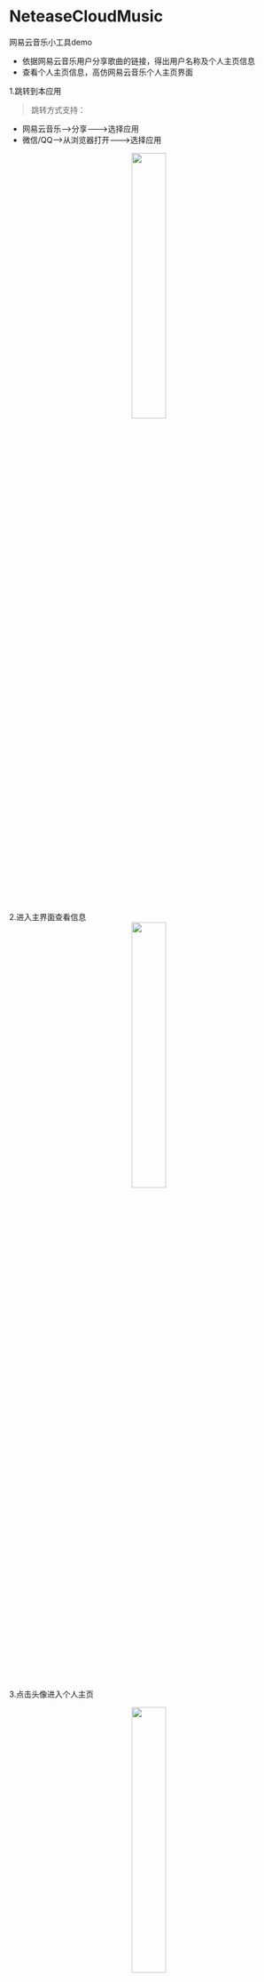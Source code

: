 # NeteaseCloudMusic
网易云音乐小工具demo

- 依据网易云音乐用户分享歌曲的链接，得出用户名称及个人主页信息
- 查看个人主页信息，高仿网易云音乐个人主页界面

1.跳转到本应用

> 跳转方式支持：

- 网易云音乐-->分享--->选择应用
- 微信/QQ-->从浏览器打开--->选择应用

<div align="center">
    <img src="https://github.com/leeranzhi/NeteaseCloudMusic/blob/master/Screenshot/Screenshot_20190415-171103.png" width=“35%” height="35%">
</div>
2.进入主界面查看信息

<div align="center">
    <img src="https://github.com/leeranzhi/NeteaseCloudMusic/blob/master/Screenshot/Screenshot_20190415-171122.png" width=“35%” height="35%">
</div>


3.点击头像进入个人主页

<div align="center">
    <img src="https://github.com/leeranzhi/NeteaseCloudMusic/blob/master/Screenshot/Screenshot_20190415-171136.png" width=“35%” height="35%">
</div>



4.个人动态查看

<div align="center">
    <img src="https://github.com/leeranzhi/NeteaseCloudMusic/blob/master/Screenshot/Screenshot_20190415-171146.png" width=“35%” height="35%">
</div>


5.应用设置

<div align="center">
<img src="https://github.com/leeranzhi/ganktest/blob/master/Screenshot/S80608-175637.jpg" width="35%" height="35%">
</div>

